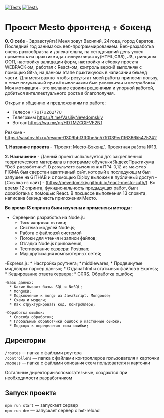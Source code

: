 [![Tests](../../actions/workflows/tests-13-sprint.yml/badge.svg)](../../actions/workflows/tests-13-sprint.yml) [![Tests](../../actions/workflows/tests-14-sprint.yml/badge.svg)](../../actions/workflows/tests-14-sprint.yml)
# Проект Mesto фронтенд + бэкенд

**0. О себе** - Здравстуйте! Меня зовут Василий, 24 года, город Саратов. Последний год занимаюсь веб-программированием. Веб-разработка очень разнообразна и увлекательна, на сегодняшний день успел применить на практике адаптивную верстку(HTML,CSS), JS, принципы ООП, настройку валидации форм, настройку и сборку проекта WEBPACK-ом, работал c React-ом, контроль версий выполняю с помощью Git-а, на данном этапе практикуюсь в написании бекэнд части.
Для меня важно, чтобы результат моей работы приносил пользу, а опыт полученный при её выполнении был релевантен и востребован.
Моя мотивация - это желание своими решениями и упорной работой, добиться интеллектуального роста и благополучия.

Открыт к общению и предложениям по работе:
- Телефон +79170282770
- Телеграмм https://t.me/VasiliyNevedomskiy
- Вотсап https://wa.me/qr/HDTMZCGIFVF2N1

Резюме - https://saratov.hh.ru/resume/1309bbf3ff0be5c57f0039ed1f636655475242

**1. Название проекта** - "Проект: Место-Бэкенд". Проектная работа №13.

**2. Назначение** - Данный проект используется для закрепленния теоритеческого материала в программе обучения ЯндексПрактикума "Веб-разработчик". В результате выполнения ПР4-9,12 из макетов FIGMA был сверстан адаптивный сайт, который в последующем был запушен на GITHAB и с помощью Diploy выложен в публичный доступ - [Ссылка на сайт] - (https://nevedomskiy.github.io/react-mesto-auth/). Во время 12 спринта, фукнциональность предыдущих работ, была доработана с помощью React. В процессе выполнения 13 спринта, написана бекэнд часть приложения Место.

**Во время 13 спринта были изучены и применены методы:**
   - Серверная разработка на Node.js:
      * Тело запроса: потоки;
      * Система модулей Node.js;
      * Работа с файловой системой;
      * Потоки для чтения и записи файлов;
      * Отладка Node.js приложения;
      * Тестирование сервера: Postman;
      * Маршрутизация компьютерных сетей;

   -Express.js:
      * Настройка роутинга;
      * middlewares;
      * Продвинутые мидлвэры: парсер данных;
      * Отдача html и статичных файлов в Express;
      * Кеширование ответа сервера;
      * CORS. Обработка ошибок;

    -Базы данных:
      * Какие бывают базы. SQL и NoSQL;
      * MongoDB;
      * Подключение к mongo из JavaScript. Mongoose;
      * Схемы и модели;
      * Как структурировать код. Контроллеры;

    -Обработка ошибок:
      * Способы обработки;
      * Глобальные обработчики ошибок и кастомные ошибки;
      * Подходы к определению типа ошибки;    

## Директории

`/routes` — папка с файлами роутера  
`/controllers` — папка с файлами контроллеров пользователя и карточки   
`/models` — папка с файлами описания схем пользователя и карточки  
  
Остальные директории вспомогательные, создаются при необходимости разработчиком

## Запуск проекта

`npm run start` — запускает сервер   
`npm run dev` — запускает сервер с hot-reload
